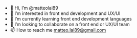 - 👋 Hi, I’m @matteolai89
- 👀 I’m interested in front end development and UX/UI
- 🌱 I’m currently learning front end development languages
- 💞️ I’m looking to collaborate on a front end or UX/UI team
- 📫 How to reach me matteo.lai89@gmail.com

<!---
matteolai89/matteolai89 is a ✨ special ✨ repository because its `README.md` (this file) appears on your GitHub profile.
You can click the Preview link to take a look at your changes.
--->
